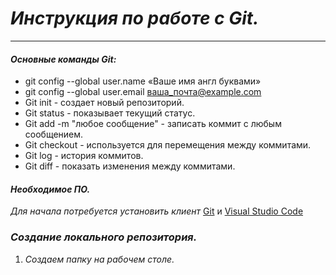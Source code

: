# _Инструкция по работе с Git._
***

#### _Основные команды Git:_
* git config --global user.name «Ваше имя англ буквами»
* git config --global user.email ваша_почта@example.com
* Git init - создает новый репозиторий.
* Git status - показывает текущий статус.
* Git add -m "любое сообщение" - записать коммит с любым сообщением.
* Git checkout - используется для перемещения между коммитами.
* Git log - история коммитов.
* Git diff - показать изменения между коммитами.


#### _Необходимое ПО._
_Для начала потребуется установить клиент_  [Git](https://git-scm.com/downloads) и [Visual Studio Code](https://code.visualstudio.com/)

### _Создание локального репозитория._
1. _Создаем папку на рабочем столе._
